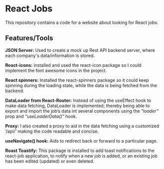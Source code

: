 # React Jobs

This repository contains a code for a website about looking for React jobs.

## Features/Tools

**JSON Server:** Used to create a mock up Rest API backend server, where each company's data/information is stored.

**React-icons:** installed and used the react-icon package so I could implement the font awesome icons in the project.

**React spinners:** Installed the react-spinners package so it could keep spinning during the loading state, while the data is being fetched from the backend.

**DataLoader from React-Router:** Instead of using the useEffect hook to make data fetching, DataLoader is implemented; thereby being able to export and import the job’s data int several components using the _"loader"_ prop and _“useLoaderData()”_ hook.

**Proxy:** I also created a proxy to aid in the data fetching using a customized ‘/api/’ making the code readable and concise.

**useNavigate() hook:** Aids to redirect back or forward to a particular page.

**Roast Toastify:** This package is installed to add toast notifications to the react-job application, to notify when a new job is added, or an existing job has been edited (updated) or even deleted.
